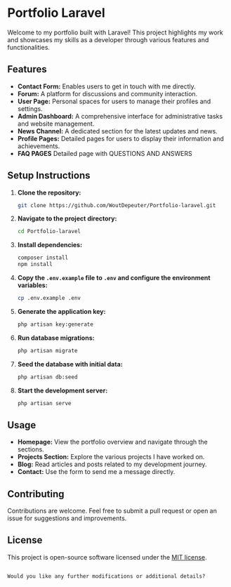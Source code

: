 # Portfolio Laravel

Welcome to my portfolio built with Laravel! This project highlights my work and showcases my skills as a developer through various features and functionalities.

## Features

- **Contact Form:** Enables users to get in touch with me directly.
- **Forum:** A platform for discussions and community interaction.
- **User Page:** Personal spaces for users to manage their profiles and settings.
- **Admin Dashboard:** A comprehensive interface for administrative tasks and website management.
- **News Channel:** A dedicated section for the latest updates and news.
- **Profile Pages:** Detailed pages for users to display their information and achievements.
- **FAQ PAGES** Detailed page with QUESTIONS AND ANSWERS
## Setup Instructions

1. **Clone the repository:**
   ```sh
   git clone https://github.com/WoutDepeuter/Portfolio-laravel.git
   ```

2. **Navigate to the project directory:**
   ```sh
   cd Portfolio-laravel
   ```

3. **Install dependencies:**
   ```sh
   composer install
   npm install
   ```

4. **Copy the `.env.example` file to `.env` and configure the environment variables:**
   ```sh
   cp .env.example .env
   ```

5. **Generate the application key:**
   ```sh
   php artisan key:generate
   ```

6. **Run database migrations:**
   ```sh
   php artisan migrate
   ```

7. **Seed the database with initial data:**
   ```sh
   php artisan db:seed
   ```

8. **Start the development server:**
   ```sh
   php artisan serve
   ```

## Usage

- **Homepage:** View the portfolio overview and navigate through the sections.
- **Projects Section:** Explore the various projects I have worked on.
- **Blog:** Read articles and posts related to my development journey.
- **Contact:** Use the form to send me a message directly.

## Contributing

Contributions are welcome. Feel free to submit a pull request or open an issue for suggestions and improvements.

## License

This project is open-source software licensed under the [MIT license](https://opensource.org/licenses/MIT).
```

Would you like any further modifications or additional details?
